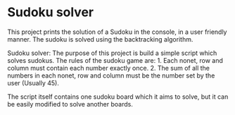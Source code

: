 # Sudoku solver 

This project prints the solution of a Sudoku in the console, in a user friendly manner. The sudoku is solved using the backtracking algorithm. 

Sudoku solver: The purpose of this project is build a simple script which solves sudokus. 
The rules of the sudoku game are: 
 	1. Each nonet, row and column must contain each number exactly once.
 	2. The sum of all the numbers in each nonet, row and column must be the number set by the user (Usually 45). 

The script itself contains one sudoku board which it aims to solve, but it can be easily modified to solve another boards. 
